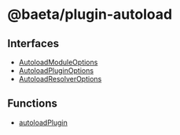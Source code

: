 # @baeta/plugin-autoload

## Interfaces

- [AutoloadModuleOptions](interfaces/AutoloadModuleOptions.md)
- [AutoloadPluginOptions](interfaces/AutoloadPluginOptions.md)
- [AutoloadResolverOptions](interfaces/AutoloadResolverOptions.md)

## Functions

- [autoloadPlugin](functions/autoloadPlugin.md)
